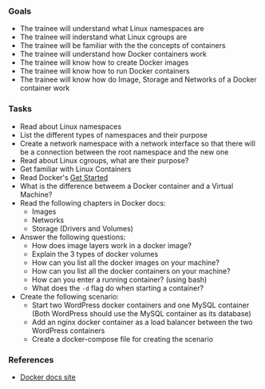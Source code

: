 
### Goals
- The trainee will understand what Linux namespaces are
- The trainee will inderstand what Linux cgroups are
- The trainee will be familiar with the the concepts of containers
- The trainee will understand how Docker containers work
- The trainee will know how to create Docker images
- The trainee will know how to run Docker containers
- The trainee will know how do Image, Storage and Networks of a Docker container work

### Tasks
- Read about Linux namespaces
- List the different types of namespaces and their purpose
- Create a network namespace with a network interface so that there will be a connection between the root namespace and the new one
- Read about Linux cgroups, what are their purpose?
- Get familiar with Linux Containers
- Read Docker's [Get Started](https://docs.docker.com/get-started/)
- What is the difference betweem a Docker container and a Virtual Machine?
- Read the following chapters in Docker docs:
  - Images
  - Networks
  - Storage (Drivers and Volumes)
- Answer the following questions:
  - How does image layers work in a docker image?
  - Explain the 3 types of docker volumes
  - How can you list all the docker images on your machine?
  - How can you list all the docker containers on your machine?
  - How can you enter a running container? (using bash)
  - What does the `-d` flag do when starting a container?
- Create the following scenario:
  - Start two WordPress docker containers and one MySQL container (Both WordPress should use the MySQL container as its database)
  - Add an nginx docker container as a load balancer between the two WordPress containers
  - Create a docker-compose file for creating the scenario

### References
- [Docker docs site](https://docs.docker.com/storage/)


